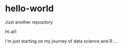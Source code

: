 # hello-world
Just another repository

Hi all!

I'm just starting on my journey of data science and R ... 
